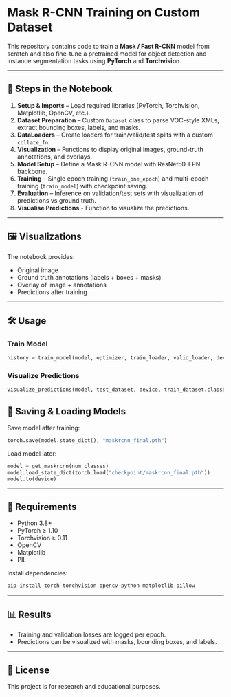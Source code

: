 
# Mask R-CNN Training on Custom Dataset

This repository contains code to train a **Mask / Fast R-CNN** model from scratch and also fine-tune a pretrained model for object detection and instance segmentation tasks using **PyTorch** and **Torchvision**.

---

## 🚀 Steps in the Notebook
1. **Setup & Imports** – Load required libraries (PyTorch, Torchvision, Matplotlib, OpenCV, etc.).  
2. **Dataset Preparation** – Custom `Dataset` class to parse VOC-style XMLs, extract bounding boxes, labels, and masks.  
3. **DataLoaders** – Create loaders for train/valid/test splits with a custom `collate_fn`.  
4. **Visualization** – Functions to display original images, ground-truth annotations, and overlays.  
5. **Model Setup** – Define a Mask R-CNN model with ResNet50-FPN backbone.  
6. **Training** – Single epoch training (`train_one_epoch`) and multi-epoch training (`train_model`) with checkpoint saving.  
7. **Evaluation** – Inference on validation/test sets with visualization of predictions vs ground truth.
8. **Visualise Predictions** - Function to visualize the predictions.

---

## 🖼️ Visualizations
The notebook provides:
- Original image
- Ground truth annotations (labels + boxes + masks)
- Overlay of image + annotations
- Predictions after training

---

## 🛠️ Usage
### Train Model
```python
history = train_model(model, optimizer, train_loader, valid_loader, device, num_epochs=10)
```

### Visualize Predictions
```python
visualize_predictions(model, test_dataset, device, train_dataset.classes, num_samples=3, score_thresh=0.5)
```

## 💾 Saving & Loading Models
Save model after training:
```python
torch.save(model.state_dict(), "maskrcnn_final.pth")
```

Load model later:
```python
model = get_maskrcnn(num_classes)
model.load_state_dict(torch.load("checkpoint/maskrcnn_final.pth"))
model.to(device)
```

---

## 📌 Requirements
- Python 3.8+
- PyTorch ≥ 1.10
- Torchvision ≥ 0.11
- OpenCV
- Matplotlib
- PIL

Install dependencies:
```bash
pip install torch torchvision opencv-python matplotlib pillow
```

---

## 📊 Results
- Training and validation losses are logged per epoch.
- Predictions can be visualized with masks, bounding boxes, and labels.

---

## 📜 License
This project is for research and educational purposes.
